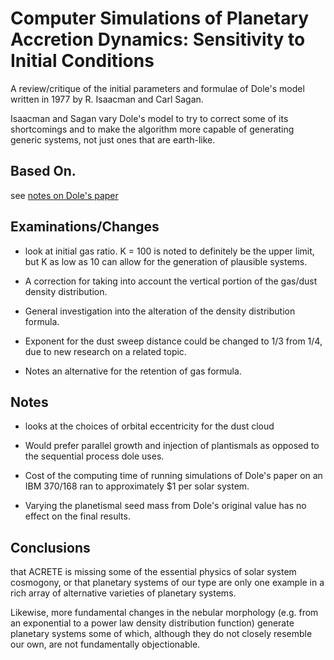 # Computer Simulations of Planetary Accretion Dynamics: Sensitivity to Initial Conditions

A review/critique of the initial parameters and formulae of Dole's model written in 1977 by R. Isaacman and Carl Sagan.

Isaacman and Sagan vary Dole's model to try to correct some of its shortcomings and to make the algorithm more capable of generating generic systems, not 
just ones that are earth-like.

## Based On.

see [notes on Dole's paper](/docs/notes/build%20descriptions/Formation%20of%20Planetary%20Systems%20by%20Aggregation.md)


## Examinations/Changes

- look at initial gas ratio. K = 100 is noted to definitely be the upper limit, but K as low as 10 can allow for the generation of plausible systems.

- A correction for taking into account the vertical portion of the gas/dust density distribution.

- General investigation into the alteration of the density distribution formula.  

- Exponent for the dust sweep distance could be changed to 1/3 from 1/4, due to new research on a related topic.

- Notes an alternative for the retention of gas formula.

## Notes


- looks at the choices of orbital eccentricity for the dust cloud

- Would prefer parallel growth and injection of plantismals as opposed to the sequential process dole uses.

- Cost of the computing time of running simulations of Dole's paper on an IBM 370/168 ran to approximately $1 per solar system.

- Varying the planetismal seed mass from Dole's original value has no effect on the final results.


## Conclusions

that ACRETE is missing some of the essential physics of solar system cosmogony, or that planetary systems of our type are only one example in a rich array of
alternative varieties of planetary systems. 

Likewise, more fundamental changes in the nebular morphology (e.g. from an exponential to a power law density 
distribution function) generate planetary systems some of which, although they do not closely resemble our own, are not fundamentally objectionable.
